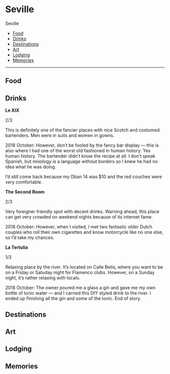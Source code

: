 # Seville

Seville 

- [Food](#food)
- [Drinks](#drinks)
- [Destinations](#destinations)
- [Art](#art)
- [Lodging](#lodging)
- [Memories](#memories)

-----

## Food

## Drinks

**Le XIX**

2/3

This is definitely one of the fancier places with nice Scotch and costumed bartenders. Men were in suits and women in gowns. 

2018 October: However, don’t be fooled by the fancy bar display — this is also where I had one of the worst old fashioned in human history. Yes human history. The bartender didn’t know the recipe at all. I don’t speak Spanish, but mixology is a language without borders so I knew he had no idea what he was doing. 

I’d still come back because my Oban 14 was $10 and the red couches were very comfortable.

**The Second Room**

2/3 

Very foreigner friendly spot with decent drinks. Warning ahead, this place can get very crowded on weekend nights because of its internet fame. 

2018 October: However, when I visited, I met two fantastic older Dutch couples who roll their own cigarettes and know motorcycle like no one else, so I’d take my chances.

**La Tertulia**

1/3 

Relaxing place by the river. It’s located on Calle Betis, where you want to be on a Friday or Satuday night for Flamenco clubs. However, on a Sunday night, it’s rather relaxing with locals.

2018 October: The owner poured me a glass a gin and gave me my own bottle of tonic water — and I carried this DIY styled drink to the river. I ended up finishing all the gin and some of the tonic. End of story. 

## Destinations

## Art

## Lodging

## Memories
